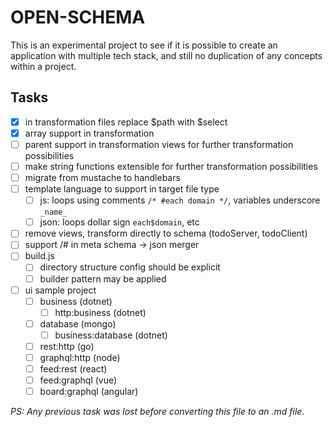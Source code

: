 # OPEN-SCHEMA

This is an experimental project to see if it is possible to create
an application with multiple tech stack, and still no duplication
of any concepts within a project.

## Tasks

- [x] in transformation files replace $path with $select
- [x] array support in transformation
- [ ] parent support in transformation views for further transformation possibilities
- [ ] make string functions extensible for further transformation possibilities
- [ ] migrate from mustache to handlebars
- [ ] template language to support in target file type
  - [ ] js: loops using comments `/* #each domain */`, variables underscore `_name_`
  - [ ] json: loops dollar sign `each$domain`, etc
- [ ] remove views, transform directly to schema (todoServer, todoClient)
- [ ] support /# in meta schema -> json merger
- [ ] build.js
  - [ ] directory structure config should be explicit
  - [ ] builder pattern may be applied
- [ ] ui sample project
  - [ ] business (dotnet)
    - [ ] http:business (dotnet)
  - [ ] database (mongo)
    - [ ] business:database (dotnet)
  - [ ] rest:http (go)
  - [ ] graphql:http (node)
  - [ ] feed:rest (react)
  - [ ] feed:graphql (vue)
  - [ ] board:graphql (angular)

_PS: Any previous task was lost before converting this file to an .md file._
